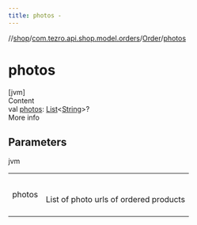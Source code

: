 ```yaml
---
title: photos -
---
```

//[shop](../../../index.md)/[com.tezro.api.shop.model.orders](../index.md)/[Order](index.md)/[photos](photos.md)



# photos  
[jvm]  
Content  
val [photos](photos.md): [List](https://kotlinlang.org/api/latest/jvm/stdlib/kotlin.collections/-list/index.html)<[String](https://kotlinlang.org/api/latest/jvm/stdlib/kotlin/-string/index.html)>?  
More info  


## Parameters  
  
jvm  
  
| | |
|---|---|
| <a name="com.tezro.api.shop.model.orders/Order/photos/#/PointingToDeclaration/"></a>photos| <a name="com.tezro.api.shop.model.orders/Order/photos/#/PointingToDeclaration/"></a><br><br>List of photo urls of ordered products<br><br>|
  
  



